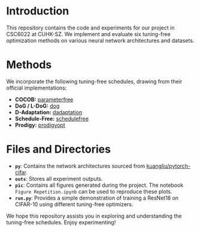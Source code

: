 # Introduction
This repository contains the code and experiments for our project in CSC6022 at CUHK-SZ. We implement and evaluate six tuning-free optimization methods on various neural network architectures and datasets.

# Methods
We incorporate the following tuning-free schedules, drawing from their official implementations:

- **COCOB:** [parameterfree](https://github.com/bremen79/parameterfree)  
- **DoG / L-DoG:** [dog](https://github.com/formll/dog)  
- **D-Adaptation:** [dadaptation](https://github.com/facebookresearch/dadaptation)  
- **Schedule-Free:** [schedulefree](https://github.com/facebookresearch/schedule_free)  
- **Prodigy:** [prodigyopt](https://github.com/konstmish/prodigy)

# Files and Directories
- **`py`**: Contains the network architectures sourced from [kuangliu/pytorch-cifar](https://github.com/kuangliu/pytorch-cifar).  
- **`outs`**: Stores all experiment outputs.  
- **`pic`**: Contains all figures generated during the project. The notebook `Figure Repetition.ipynb` can be used to reproduce these plots.  
- **`run.py`**: Provides a simple demonstration of training a ResNet18 on CIFAR-10 using different tuning-free optimizers.

We hope this repository assists you in exploring and understanding the tuning-free schedules. Enjoy experimenting!